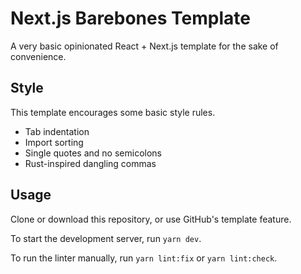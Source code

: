 # Next.js Barebones Template

A very basic opinionated React + Next.js template for the sake of convenience.

## Style

This template encourages some basic style rules.

- Tab indentation
- Import sorting
- Single quotes and no semicolons
- Rust-inspired dangling commas

## Usage

Clone or download this repository, or use GitHub's template feature.

To start the development server, run `yarn dev`.

To run the linter manually, run `yarn lint:fix` or `yarn lint:check`.

